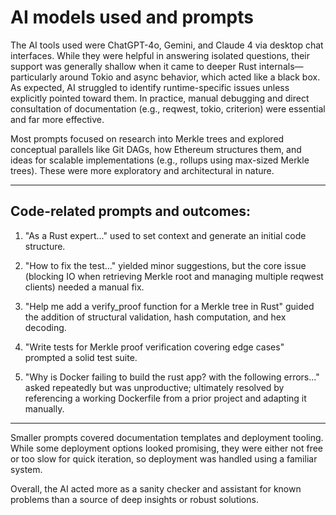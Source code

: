 # AI models used and prompts

The AI tools used were ChatGPT-4o, Gemini, and Claude 4 via desktop chat
interfaces. While they were helpful in answering isolated questions, their
support was generally shallow when it came to deeper Rust
internals—particularly around Tokio and async behavior, which acted like a
black box. As expected, AI struggled to identify runtime-specific issues unless
explicitly pointed toward them. In practice, manual debugging and direct
consultation of documentation (e.g., reqwest, tokio, criterion) were essential
and far more effective.

Most prompts focused on research into Merkle trees and explored conceptual
parallels like Git DAGs, how Ethereum structures them, and ideas for scalable
implementations (e.g., rollups using max-sized Merkle trees). These were more
exploratory and architectural in nature.

---
## Code-related prompts and outcomes:
1. "As a Rust expert..."
used to set context and generate an initial code structure.

2. "How to fix the test..."
yielded minor suggestions, but the core issue (blocking IO when retrieving
Merkle root and managing multiple reqwest clients) needed a manual fix.

3.	"Help me add a verify_proof function for a Merkle tree in Rust"
guided the addition of structural validation, hash computation, and hex decoding.

4.	"Write tests for Merkle proof verification covering edge cases"
prompted a solid test suite.

5.	"Why is Docker failing to build the rust app? with the following errors..."
asked repeatedly but was unproductive; ultimately resolved by referencing
a working Dockerfile from a prior project and adapting it manually.
---

Smaller prompts covered documentation templates and deployment tooling. While
some deployment options looked promising, they were either not free or too slow
for quick iteration, so deployment was handled using a familiar system.

Overall, the AI acted more as a sanity checker and assistant for known problems
than a source of deep insights or robust solutions.
